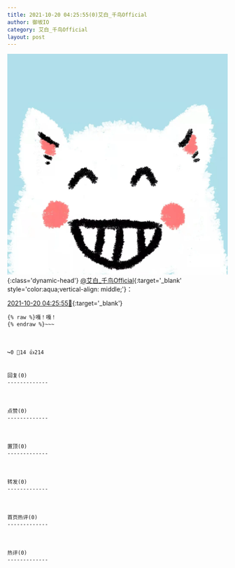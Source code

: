 ```yaml
---
title: 2021-10-20 04:25:55(0)艾白_千鸟Official
author: 御坂IO
category: 艾白_千鸟Official
layout: post
---
```


![img](/images/9ae8b9445fd0665cc014d9080156a45271be73c6.jpg){:class='dynamic-head'}
[@艾白_千鸟Official](https://space.bilibili.com/334537711/dynamic){:target='_blank' style='color:aqua;vertical-align: middle;'}：

[2021-10-20 04:25:55🔗](https://t.bilibili.com/583414420328654040){:target='_blank'}

~~~
{% raw %}嘎！嘎！
{% endraw %}~~~



↪️0 💬14 👍214


回复(0)
-------------



点赞(0)
-------------



置顶(0)
-------------



转发(0)
-------------



首页热评(0)
-------------



热评(0)
-------------



